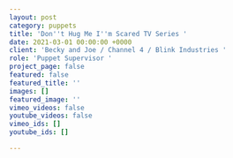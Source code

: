 ```yaml
---
layout: post
category: puppets
title: 'Don''t Hug Me I''m Scared TV Series '
date: 2021-03-01 00:00:00 +0000
client: 'Becky and Joe / Channel 4 / Blink Industries '
role: 'Puppet Supervisor '
project_page: false
featured: false
featured_title: ''
images: []
featured_image: ''
vimeo_videos: false
youtube_videos: false
vimeo_ids: []
youtube_ids: []

---
```

